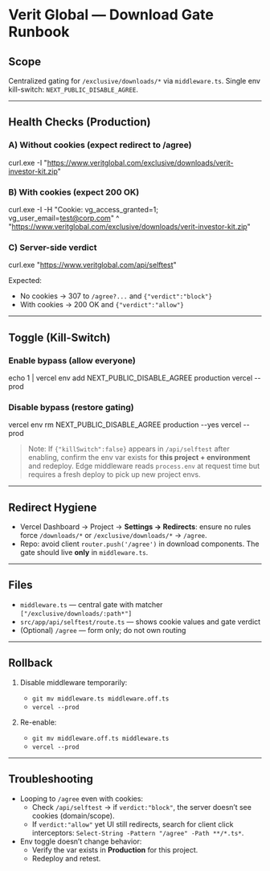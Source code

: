 ﻿# Verit Global — Download Gate Runbook

## Scope
Centralized gating for `/exclusive/downloads/*` via `middleware.ts`. Single env kill-switch: `NEXT_PUBLIC_DISABLE_AGREE`.

---

## Health Checks (Production)

### A) Without cookies (expect redirect to /agree)
curl.exe -I "https://www.veritglobal.com/exclusive/downloads/verit-investor-kit.zip"

### B) With cookies (expect 200 OK)
curl.exe -I -H "Cookie: vg_access_granted=1; vg_user_email=test@corp.com" ^
  "https://www.veritglobal.com/exclusive/downloads/verit-investor-kit.zip"

### C) Server-side verdict
curl.exe "https://www.veritglobal.com/api/selftest"

Expected:
- No cookies → 307 to `/agree?...` and `{"verdict":"block"}`
- With cookies → 200 OK and `{"verdict":"allow"}`

---

## Toggle (Kill-Switch)

### Enable bypass (allow everyone)
echo 1 | vercel env add NEXT_PUBLIC_DISABLE_AGREE production
vercel --prod

### Disable bypass (restore gating)
vercel env rm NEXT_PUBLIC_DISABLE_AGREE production --yes
vercel --prod

> Note: If `{"killSwitch":false}` appears in `/api/selftest` after enabling, confirm the env var exists for **this project + environment** and redeploy. Edge middleware reads `process.env` at request time but requires a fresh deploy to pick up new project envs.

---

## Redirect Hygiene

- Vercel Dashboard → Project → **Settings → Redirects**: ensure no rules force `/downloads/*` or `/exclusive/downloads/*` → `/agree`.
- Repo: avoid client `router.push('/agree')` in download components. The gate should live **only** in `middleware.ts`.

---

## Files

- `middleware.ts` — central gate with matcher `["/exclusive/downloads/:path*"]`
- `src/app/api/selftest/route.ts` — shows cookie values and gate verdict
- (Optional) `/agree` — form only; do not own routing

---

## Rollback

1) Disable middleware temporarily:
   - `git mv middleware.ts middleware.off.ts`
   - `vercel --prod`

2) Re-enable:
   - `git mv middleware.off.ts middleware.ts`
   - `vercel --prod`

---

## Troubleshooting

- Looping to `/agree` even with cookies:
  - Check `/api/selftest` → if `verdict:"block"`, the server doesn’t see cookies (domain/scope).
  - If `verdict:"allow"` yet UI still redirects, search for client click interceptors: `Select-String -Pattern "/agree" -Path **/*.ts*`.
- Env toggle doesn’t change behavior:
  - Verify the var exists in **Production** for this project.
  - Redeploy and retest.
